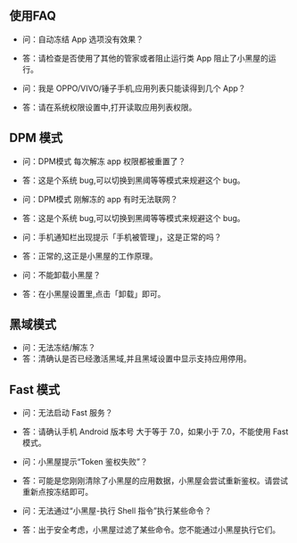 ## 使用FAQ

- 问：自动冻结 App 选项没有效果？
- 答：请检查是否使用了其他的管家或者阻止运行类 App 阻止了小黑屋的运行。
  
- 问：我是 OPPO/VIVO/锤子手机,应用列表只能读得到几个 App？
- 答：请在系统权限设置中,打开读取应用列表权限。

DPM 模式 
- 
- 问：DPM模式 每次解冻 app 权限都被重置了？
- 答：这是个系统 bug,可以切换到黑阈等等模式来规避这个 bug。
  
- 问：DPM模式 刚解冻的 app 有时无法联网？
- 答：这是个系统 bug,可以切换到黑阈等等模式来规避这个 bug。
  
- 问：手机通知栏出现提示「手机被管理」，这是正常的吗？
- 答：正常的,这正是小黑屋的工作原理。
  
- 问：不能卸载小黑屋？
- 答：在小黑屋设置里,点击「卸载」即可。

黑域模式
- 
- 问：无法冻结/解冻？
- 答：清确认是否已经激活黑域,并且黑域设置中显示支持应用停用。

Fast 模式
- 
- 问：无法启动 Fast 服务？
- 答：请确认手机 Android 版本号 大于等于 7.0，如果小于 7.0，不能使用 Fast 模式。

- 问：小黑屋提示“Token 鉴权失败”？
- 答：可能是您刚刚清除了小黑屋的应用数据，小黑屋会尝试重新鉴权。请尝试重新点按冻结即可。

- 问：无法通过“小黑屋-执行 Shell 指令”执行某些命令？
- 答：出于安全考虑，小黑屋过滤了某些命令。您不能通过小黑屋执行它们。
